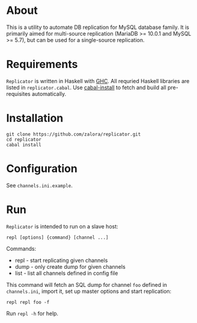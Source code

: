 About
=====
This is a utility to automate DB replication for
MySQL database family. It is primarily aimed for multi-source
replication (MariaDB >= 10.0.1 and MySQL >= 5.7),
but can be used for a single-source replication.

Requirements
============
`Replicator` is written in Haskell with [GHC](http://www.haskell.org/ghc/).
All requried Haskell libraries are listed in `replicator.cabal`.
Use [cabal-install](http://www.haskell.org/haskellwiki/Cabal-Install)
to fetch and build all pre-requisites automatically.

Installation
============
    git clone https://github.com/zalora/replicator.git
    cd replicator
    cabal install

Configuration
=============
See `channels.ini.example`.

Run
===
`Replicator` is intended to run on a slave host:

    repl [options] {command} [channel ...]

Commands:

  * repl   - start replicating given channels
  * dump   - only create dump for given channels
  * list   - list all channels defined in config file


This command will fetch an SQL dump for channel `foo` defined in
`channels.ini`, import it, set up master options and start replication:

    repl repl foo -f

Run `repl -h` for help.

